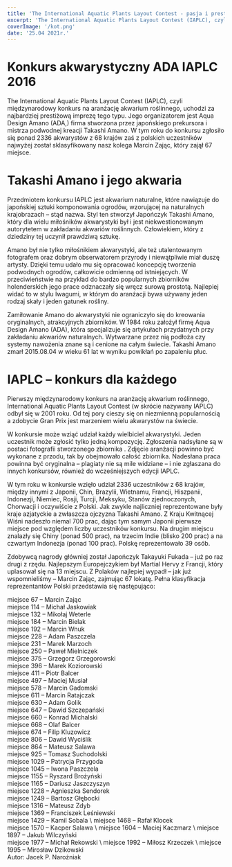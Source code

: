 ```yaml
---
title: 'The International Aquatic Plants Layout Contest - pasja i prestiż'
excerpt: 'The International Aquatic Plants Layout Contest (IAPLC), czyli międzynarodowy konkurs na aranżację akwarium roślinnego, uchodzi za najbardziej prestiżową imprezę tego typu. Jego organizatorem jest Aqua Design Amano (ADA,) firma stworzona przez japońskiego prekursora i mistrza podwodnej kreacji Takashi Amano. W tym roku do konkursu zgłosiło się ponad 2336 akwarystów z 68 krajów zaś z polskich uczestników najwyżej został sklasyfikowany nasz kolega Marcin Zając, który zajął 67 miejsce.'
coverImage: '/kot.png'
date: '25.04 2021r.'
---
```


# Konkurs akwarystyczny ADA IAPLC 2016

The International Aquatic Plants Layout Contest (IAPLC), czyli międzynarodowy konkurs na aranżację akwarium roślinnego, uchodzi za najbardziej prestiżową imprezę tego typu. Jego organizatorem jest Aqua Design Amano (ADA,) firma stworzona przez japońskiego prekursora i mistrza podwodnej kreacji Takashi Amano. W tym roku do konkursu zgłosiło się ponad 2336 akwarystów z 68 krajów zaś z polskich uczestników najwyżej został sklasyfikowany nasz kolega Marcin Zając, który zajął 67 miejsce.

# Takashi Amano i jego akwaria

Przedmiotem konkursu IAPLC jest akwarium naturalne, które nawiązuje do japońskiej sztuki komponowania ogrodów, wzorującej na naturalnych krajobrazach – stąd nazwa. Styl ten stworzył Japończyk Takashi Amano, który dla wielu miłośników akwarystyki był i jest niekwestionowanym autorytetem w zakładaniu akwariów roślinnych. Człowiekiem, który z dziedziny tej uczynił prawdziwą sztukę.

Amano był nie tylko miłośnikiem akwarystyki, ale też utalentowanym fotografem oraz dobrym obserwatorem przyrody i niewątpliwie miał duszę artysty. Dzięki temu udało mu się opracować koncepcję tworzenia podwodnych ogrodów, całkowicie odmienną od istniejących. W przeciwieństwie na przykład do bardzo popularnych zbiorników holenderskich jego prace odznaczały się wręcz surową prostotą. Najlepiej widać to w stylu Iwagumi, w którym do aranżacji bywa używany jeden rodzaj skały i jeden gatunek rośliny.

Zamiłowanie Amano do akwarystyki nie ograniczyło się do kreowania oryginalnych, atrakcyjnych zbiorników. W 1984 roku założył firmę Aqua Design Amano (ADA), która specjalizuje się artykułach przydatnych przy zakładaniu akwariów naturalnych. Wytwarzane przez nią podłoża czy systemy nawożenia znane są i cenione na całym świecie. Takashi Amano zmarł 2015.08.04 w wieku 61 lat w wyniku powikłań po zapaleniu płuc.

# IAPLC – konkurs dla każdego

Pierwszy międzynarodowy konkurs na aranżację akwarium roślinnego, International Aquatic Plants Layout Contest (w skrócie nazywany IAPLC) odbył się w 2001 roku. Od tej pory cieszy się on niezmienną popularnością a zdobycie Gran Prix jest marzeniem wielu akwarystów na świecie.

W konkursie może wziąć udział każdy wielbiciel akwarystyki. Jeden uczestnik może zgłosić tylko jedną kompozycję. Zgłoszenia nadsyłane są w postaci fotografii stworzonego zbiornika . Zdjęcie aranżacji powinno być wykonane z przodu, tak by obejmowało całość zbiornika. Nadesłana praca powinna być oryginalna – plagiaty nie są mile widziane – i nie zgłaszana do innych konkursów, również do wcześniejszych edycji IAPLC.

W tym roku w konkursie wzięło udział 2336 uczestników z 68 krajów, między innymi z Japonii, Chin, Brazylii, Wietnamu, Francji, Hiszpanii, Indonezji, Niemiec, Rosji, Turcji, Meksyku, Stanów zjednoczonych, Chorwacji i oczywiście z Polski. Jak zwykle najliczniej reprezentowane były kraje azjatyckie a zwłaszcza ojczyzna Takashi Amano. Z Kraju Kwitnącej Wiśni nadeszło niemal 700 prac, dając tym samym Japonii pierwsze miejsce pod względem liczby uczestników konkursu. Na drugim miejscu znalazły się Chiny (ponad 500 prac), na trzecim Indie (blisko 200 prac) a na czwartym Indonezja (ponad 100 prac). Polskę reprezentowało 39 osób.

Zdobywcą nagrody główniej został Japończyk Takayuki Fukada – już po raz drugi z rzędu. Najlepszym Europejczykiem był Martial Hervy z Francji, który uplasował się na 13 miejscu. Z Polaków najlepiej wypadł – jak już wspomnieliśmy – Marcin Zając, zajmując 67 lokatę. Pełna klasyfikacja reprezentantów Polski przedstawia się następująco:

miejsce 67 – Marcin Zając \
miejsce 114 – Michał Jaskowiak \
miejsce 132 – Mikołaj Weterle \
miejsce 184 – Marcin Bielak \
miejsce 192 – Marcin Wnuk \
miejsce 228 – Adam Paszczela \
miejsce 231 – Marek Marzoch \
miejsce 250 – Paweł Mielniczek \
miejsce 375 – Grzegorz Grzegorowski \
miejsce 396 – Marek Koziorowski \
miejsce 411 – Piotr Balcer \
miejsce 497 – Maciej Musiał \
miejsce 578 – Marcin Gadomski \
miejsce 611 – Marcin Ratajczak \
miejsce 630 – Adam Golik \
miejsce 647 – Dawid Szczepański \
miejsce 660 – Konrad Michalski \
miejsce 668 – Olaf Balcer \
miejsce 674 – Filip Kluzowicz \
miejsce 806 – Dawid Wyciślik \
miejsce 864 – Mateusz Salawa \
miejsce 925 – Tomasz Suchodolski \
miejsce 1029 – Patrycja Przygoda \
miejsce 1045 – Iwona Paszczela \
miejsce 1155 – Ryszard Brożyński \
miejsce 1165 – Dariusz Jaszczyszyn \
miejsce 1228 – Agnieszka Sendorek \
miejsce 1249 – Bartosz Głębocki \
miejsce 1316 – Mateusz Zdyb \
miejsce 1369 – Franciszek Leśniewski \
miejsce 1429 – Kamil Sobala \ 
miejsce 1468 – Rafał Klocek \
miejsce 1570 – Kacper Salawa \ 
miejsce 1604 – Maciej Kaczmarz \ 
miejsce 1897 – Jakub Wilczyński \
miejsce 1977 – Michał Rekowski \ 
miejsce 1992 – Miłosz Krzeczek \ 
miejsce 1995 – Mirosław Dzikowski \
Autor: Jacek P. Narożniak 